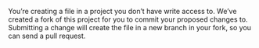 You’re creating a file in a project you don’t have write access to. We’ve created a fork of this project for you to commit your proposed changes to. Submitting a change will create the file in a new branch in your fork, so you can send a pull request. 
